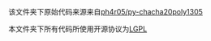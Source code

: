 该文件夹下原始代码来源来自[ph4r05/py-chacha20poly1305](https://github.com/ph4r05/py-chacha20poly1305)

本文件夹下所有代码所使用开源协议为[LGPL](https://github.com/ph4r05/py-chacha20poly1305/blob/master/LICENSE)
